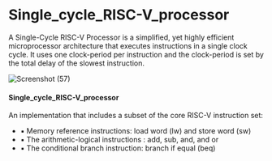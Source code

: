 # Single_cycle_RISC-V_processor

A Single-Cycle RISC-V Processor is a simplified, yet highly efficient microprocessor architecture that executes instructions in a single clock cycle. It uses one clock-period per instruction and the clock-period is set by the total delay of the slowest instruction.

![Screenshot (57)](https://github.com/user-attachments/assets/73941727-905b-48f4-8f58-3cecda8450ee)
#### Single_cycle_RISC-V_processor

An implementation that includes a subset of the core RISC-V instruction set:
* ▪ Memory reference instructions: load word (lw) and store word (sw)
* ▪ The arithmetic-logical instructions : add, sub, and, and or
* ▪ The conditional branch instruction: branch if equal (beq)
